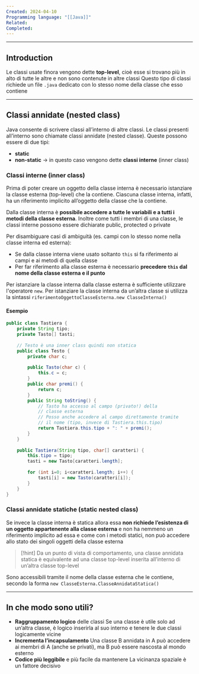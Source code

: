 ```yaml
---
Created: 2024-04-10
Programming language: "[[Java]]"
Related: 
Completed:
---
```

---
## Introduction
Le classi usate finora vengono dette **top-level**, cioè esse si trovano più in alto di tutte le altre e non sono contenute in altre classi
Questo tipo di classi richiede un file `.java` dedicato con lo stesso nome della classe che esso contiene

---
## Classi annidate (nested class)
Java consente di scrivere classi all’interno di altre classi. Le classi presenti all’interno sono chiamate classi annidate (nested classe). Queste possono essere di due tipi:
- **static**
- **non-static** → in questo caso vengono dette **classi interne** (inner class)

### Classi interne (inner class)
Prima di poter creare un oggetto della classe interna è necessario istanziare la classe esterna (top-level) che la contiene. Ciascuna classe interna, infatti, ha un riferimento implicito all’oggetto della classe che la contiene.

Dalla classe interna è **possibile accedere a tutte le variabili e a tutti i metodi della classe esterna**. Inoltre come tutti i membri di una classe, le classi interne possono essere dichiarate public, protected o private

Per disambiguare casi di ambiguità (es. campi con lo stesso nome nella classe interna ed esterna):
- Se dalla classe interna viene usato soltanto `this` si fa riferimento ai campi e ai metodi di quella classe
- Per far riferimento alla classe esterna è necessario **precedere `this` dal nome della classe esterna e il punto**

Per istanziare la classe interna dalla classe esterna è sufficiente utilizzare l'operatore `new`. Per istanziare la classe interna da un’altra classe si utilizza la sintassi `riferimentoOggettoClasseEsterna.new ClasseInterna()`

#### Esempio
```java
public class Tastiera {
	private String tipo;
	private Tasto[] tasti;
	
	// Testo è una inner class quindi non statica
	public class Testo {
		private char c;
		
		public Tasto(char c) {
			this.c = c;
		}
		public char premi() {
			return c;
		}
		public String toString() {
			// Tasto ha accesso al campo (privato!) della 
			// classe esterna
			// Posso anche accedere al campo direttamente tramite
			// il nome (tipo, invece di Tastiera.this.tipo)
			return Tastiera.this.tipo + ": " + premi();
		}
	}
	
	public Tastiera(String tipo, char[] caratteri) {
		this.tipo = tipo;
		tasti = new Tasto[caratteri.length];
		
		for (int i=0; i<caratteri.length; i++) {
			tasti[i] = new Tasto(caratteri[i]);
		}
	}
}
```


### Classi annidate statiche (static nested class)
Se invece la classe interna è statica allora essa **non richiede l’esistenza di un oggetto appartenente alla classe esterna** e non ha nemmeno un riferimento implicito ad essa e come con i metodi statici, non può accedere allo stato dei singoli oggetti della classe esterna

> [!hint]
> Da un punto di vista di comportamento, una classe annidata statica è equivalente ad una classe top-level inserita all’interno di un’altra classe top-level

Sono accessibili tramite il nome della classe esterna che le contiene, secondo la forma `new ClasseEsterna.ClasseAnnidataStatica()`

---
## In che modo sono utili?
- **Raggruppamento logico** delle classi
	Se una classe è utile solo ad un’altra classe, è logico inserirla al suo interno e tenere le due classi logicamente vicine
- **Incrementa l’incapsulamento**
	Una classe B annidata in A può accedere ai membri di A (anche se privati), ma B può essere nascosta al mondo esterno
- **Codice più leggibile** e più facile da mantenere
	La vicinanza spaziale è un fattore decisivo